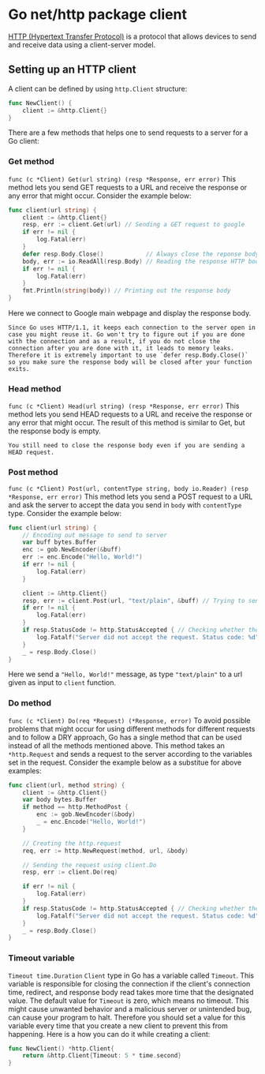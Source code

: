 # Go net/http package client

[HTTP (Hypertext Transfer Protocol)](https://www.cloudflare.com/learning/ddos/glossary/hypertext-transfer-protocol-http/) is a protocol that allows devices to send and receive data using a client-server model.

## Setting up an HTTP client

A client can be defined by using `http.Client` structure:
```go
func NewClient() {
    client := &http.Client{}
}
```
There are a few methods that helps one to send requests to a server for a Go client:

### Get method

`func (c *Client) Get(url string) (resp *Response, err error)`
This method lets you send GET requests to a URL and receive the response or any error that might occur. Consider the example below:

```go
func client(url string) {
	client := &http.Client{}
	resp, err := client.Get(url) // Sending a GET request to google
	if err != nil {
		log.Fatal(err)
	}
	defer resp.Body.Close()            // Always close the reponse body
	body, err := io.ReadAll(resp.Body) // Reading the response HTTP body
	if err != nil {
		log.Fatal(err)
	}
	fmt.Println(string(body)) // Printing out the response body
}
```

Here we connect to Google main webpage and display the response body.

~~~~exercism/caution
Since Go uses HTTP/1.1, it keeps each connection to the server open in case you might reuse it. Go won't try to figure out if you are done with the connection and as a result, if you do not close the connection after you are done with it, it leads to memory leaks. Therefore it is extremely important to use `defer resp.Body.Close()` so you make sure the response body will be closed after your function exits. 
~~~~

### Head method

`func (c *Client) Head(url string) (resp *Response, err error)`
This method lets you send HEAD requests to a URL and receive the response or any error that might occur. The result of this method is similar to Get, but the response body is empty.

~~~~exercism/note
You still need to close the response body even if you are sending a HEAD request.  
~~~~

### Post method

`func (c *Client) Post(url, contentType string, body io.Reader) (resp *Response, err error)`
This method lets you send a POST request to a URL and ask the server to accept the data you send in `body` with `contentType` type. Consider the example below:

```go
func client(url string) {
	// Encoding out message to send to server
	var buff bytes.Buffer
	enc := gob.NewEncoder(&buff)
	err := enc.Encode("Hello, World!")
	if err != nil {
		log.Fatal(err)
	}

	client := &http.Client{}
	resp, err := client.Post(url, "text/plain", &buff) // Trying to send the message
	if err != nil {
		log.Fatal(err)
	}
	if resp.StatusCode != http.StatusAccepted { // Checking whether the server accepted the request
		log.Fatalf("Server did not accept the request. Status code: %d", resp.StatusCode)
	}
	_ = resp.Body.Close()
}
```
Here we send a `"Hello, World!"` message, as type `"text/plain"` to a url given as input to `client` function.

### Do method

`func (c *Client) Do(req *Request) (*Response, error)`
To avoid possible problems that might occur for using different methods for different requests and to follow a DRY approach, Go has a single method that can be used instead of all the methods mentioned above.
This method takes an `*http.Request` and sends a request to the server according to the variables set in the request. Consider the example below as a substitue for above examples:
```go
func client(url, method string) {
	client := &http.Client{}
	var body bytes.Buffer
	if method == http.MethodPost {
		enc := gob.NewEncoder(&body)
		_ = enc.Encode("Hello, World!")
	}

	// Creating the http.request
	req, err := http.NewRequest(method, url, &body)

	// Sending the request using client.Do
	resp, err := client.Do(req)

	if err != nil {
		log.Fatal(err)
	}
	if resp.StatusCode != http.StatusAccepted { // Checking whether the server accepted the request
		log.Fatalf("Server did not accept the request. Status code: %d", resp.StatusCode)
	}
	_ = resp.Body.Close()
}
```

### Timeout variable

`Timeout time.Duration`
`Client` type in Go has a variable called `Timeout`. This variable is responsible for closing the connection if the client's connection time, redirect, and response body read takes more time that the designated value. The default value for `Timeout` is zero, which means no timeout. This might cause unwanted behavior and a malicious server or unintended bug, can cause your program to halt. Therefore you should set a value for this variable every time that you create a new client to prevent this from happening. Here is a how you can do it while creating a client:
```go
func NewClient() *http.Client{
    return &http.Client{Timeout: 5 * time.second}
}
```